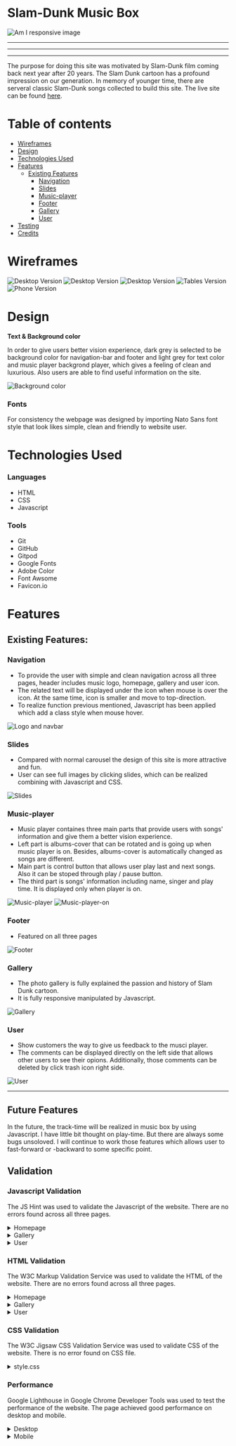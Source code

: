 # Slam-Dunk Music Box

![Am I responsive image](assets/images/readme/am-i-responsive.png)

<hr>
<hr>
<hr>

The purpose for doing this site was motivated by Slam-Dunk film coming back next year after 20 years. The Slam Dunk cartoon has a profound impression on our generation. In memory of younger time, there are serveral classic Slam-Dunk songs collected to build this site. The live site can be found [here](https://mabin9527.github.io/SLAM-DUNK-PP2/).

# Table of contents
- [Wireframes](#wireframes)
- [Design](#design)
- [Technologies Used](#technologies-used)
- [Features](#features)
    - [Existing Features](#existing-features)
        - [Navigation](#navigation)
        - [Slides](#slides)
        - [Music-player](#music-player)
        - [Footer](#homepage)
        - [Gallery](#gallery)
        - [User](#user)
- [Testing](#testing)
- [Credits](#credits)

# Wireframes

![Desktop Version](assets/images/readme/homepage.png)
![Desktop Version](assets/images/readme/gallery.png)
![Desktop Version](assets/images/readme/user.png)
![Tables Version](assets/images/readme/iPad-homepage.png)
![Phone Version](assets/images/readme/iPhone-homepage.png)

# Design

**Text & Background color**

In order to give users better vision experience, dark grey is selected to be background color for navigation-bar and footer and light grey for text color and music player backgrond player, which gives a feeling of clean and luxurious. Also users are able to find useful information on the site.

![Background color](assets/images/readme/adobe-color.png)

### Fonts
For consistency the webpage was designed by importing Nato Sans font style that look likes simple, clean and friendly to website user.

# Technologies Used

### Languages
- HTML
- CSS
- Javascript

### Tools
- Git
- GitHub
- Gitpod
- Google Fonts
- Adobe Color
- Font Awsome
- Favicon<span>.</span>io

# Features

## Existing Features:

### Navigation

- To provide the user with simple and clean navigation across all three pages, header includes music logo, homepage, gallery and user icon. 
- The related text will be displayed under the icon when mouse is over the icon. At the same time, icon is smaller and move to top-direction. 
- To realize function previous mentioned, Javascript has been applied which add a class style when mouse hover.

![Logo and navbar](assets/images/readme/nav-bar.png)

### Slides

- Compared with normal carousel the design of this site is more attractive and fun.
- User can see full images by clicking slides, which can be realized combining with Javascript and CSS.

![Slides](assets/images/readme/slides.png)

### Music-player

- Music player containes three main parts that provide users with songs' information and give them a better vision experience.
- Left part is albums-cover that can be rotated and is going up when music player is on. Besides, albums-cover is automatically changed as songs are different.
- Main part is control button that allows user play last and next songs. Also it can be stoped through play / pause button.
- The third part is songs' information including name, singer and play time. It is displayed only when player is on.

![Music-player](assets/images/readme/music-player.png)
![Music-player-on](assets/images/readme/music-player-on.png)

### Footer

- Featured on all three pages

![Footer](assets/images/readme/footer.png)

### Gallery

- The photo gallery is fully explained the passion and history of Slam Dunk cartoon.
- It is fully responsive manipulated by Javascript.

![Gallery](assets/images/readme/gallery-photo.png)

### User

- Show customers the way to give us feedback to the musci player.
- The comments can be displayed directly on the left side that allows other users to see their opions. Additionally, those comments can be deleted by click trash icon right side.

![User](assets/images/readme/user-comments.png)

---

## Future Features

In the future, the track-time will be realized in music box by using Javascript. I have little bit thought on play-time. But there are always some bugs unsoloved. I will continue to work those features which allows user to fast-forward or -backward to some specific point.

## Validation

### Javascript Validation

The JS Hint was used to validate the Javascript of the website. There are no errors found across all three pages. 
<details><summary>Homepage</summary>
<img src="assets/images/readme/homepage-jshint.png">
</details>
<details><summary>Gallery</summary>
<img src="assets/images/readme/gallery-jshint.png">
</details>
<details><summary>User</summary>
<img src="assets/images/readme/user-jshint.png">
</details>

### HTML Validation
The W3C Markup Validation Service was used to validate the HTML of the website. There are no errors found across all three pages. 
<details><summary>Homepage</summary>
<img src="assets/images/readme/homepage-html.png">
</details>
<details><summary>Gallery</summary>
<img src="assets/images/readme/gallery-html.png">
</details>
<details><summary>User</summary>
<img src="assets/images/readme/user-html.png">
</details>

### CSS Validation
The W3C Jigsaw CSS Validation Service was used to validate CSS of the website.
There is no error found on CSS file.
<details><summary>style.css</summary>
<img src="assets/images/readme/css-validation.png">
</details>

### Performance 
Google Lighthouse in Google Chrome Developer Tools was used to test the performance of the website. The page achieved good performance on desktop and mobile.

<details><summary>Desktop</summary>
<img src="assets/images/readme/lighthouse-performance-desktop.png">
</details>
<details><summary>Mobile</summary>
<img src="docs/validation/lighthouse-performance-mobile.png">
</details>




